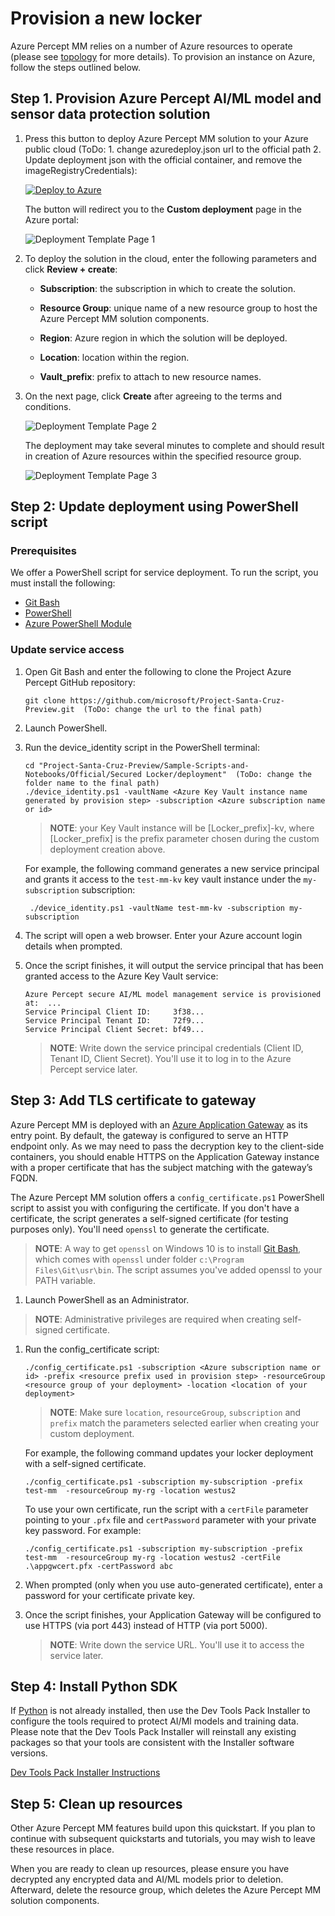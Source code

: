 # Provision a new locker

Azure Percept MM relies on a number of Azure resources to operate (please see [topology](server-topology.md) for more details). To provision an instance on Azure, follow the steps outlined below.  

## Step 1. Provision Azure Percept AI/ML model and sensor data protection solution

1. Press this button to deploy Azure Percept MM solution to your Azure public cloud (ToDo: 1. change azuredeploy.json url to the official path 2. Update deployment json with the official container, and remove the imageRegistryCredentials):

    [![Deploy to Azure](https://aka.ms/deploytoazurebutton)](https://portal.azure.com/#create/Microsoft.Template/uri/https%3A%2F%2Fraw.githubusercontent.com%2FJiaBaoxi%2FPublicShare%2Fmaster%2Fazuredeploy.json)

    The button will redirect you to the **Custom deployment** page in the Azure portal:

    ![Deployment Template Page 1](./imgs/locker-deploy-template1.png)

2. To deploy the solution in the cloud, enter the following parameters and click **Review + create**:

    - <strong>Subscription</strong>: the subscription in which to create the solution.

    - <strong>Resource Group</strong>: unique name of a new resource group to host the Azure Percept MM solution components.

    - <strong>Region</strong>: Azure region in which the solution will be deployed.

    - <strong>Location</strong>: location within the region.

    - <strong>Vault_prefix</strong>: prefix to attach to new resource names.

3. On the next page, click <strong>Create</strong> after agreeing to the terms and conditions.

    ![Deployment Template Page 2](./imgs/locker-deploy-template2.PNG)

    The deployment may take several minutes to complete and should result in creation of Azure resources within the specified resource group.

    ![Deployment Template Page 3](./imgs/locker-deploy-template3.png)

## Step 2: Update deployment using PowerShell script

### Prerequisites

We offer a PowerShell script for service deployment. To run the script, you must install the following:

- [Git Bash](https://git-scm.com/downloads)
- [PowerShell](https://docs.microsoft.com/en-us/powershell/scripting/install/installing-powershell?view=powershell-7)
- [Azure PowerShell Module](https://docs.microsoft.com/en-us/powershell/azure/install-az-ps?view=azps-4.6.1)

### Update service access

1. Open Git Bash and enter the following to clone the Project Azure Percept GitHub repository:

    ```
   git clone https://github.com/microsoft/Project-Santa-Cruz-Preview.git  (ToDo: change the url to the final path)
   ```

1. Launch PowerShell.

1. Run the device_identity script in the PowerShell terminal:

   ```
   cd "Project-Santa-Cruz-Preview/Sample-Scripts-and-Notebooks/Official/Secured Locker/deployment"  (ToDo: change the folder name to the final path)
   ./device_identity.ps1 -vaultName <Azure Key Vault instance name generated by provision step> -subscription <Azure subscription name or id>
   ```
    
    > **NOTE**: your Key Vault instance will be [Locker_prefix]-kv, where [Locker_prefix] is the prefix parameter chosen during the custom deployment creation above.

   For example, the following command generates a new service principal and grants it access to the ```test-mm-kv``` key vault instance under the ```my-subscription``` subscription:

   ```
    ./device_identity.ps1 -vaultName test-mm-kv -subscription my-subscription
    ```

1. The script will open a web browser. Enter your Azure account login details when prompted.

1. Once the script finishes, it will output the service principal that has been granted access to the Azure Key Vault service:

   ```
   Azure Percept secure AI/ML model management service is provisioned at:  ...
   Service Principal Client ID:     3f38...
   Service Principal Tenant ID:     72f9...
   Service Principal Client Secret: bf49...
   ```

    > **NOTE**: Write down the service principal credentials (Client ID, Tenant ID, Client Secret). You'll use it to log in to the Azure Percept service later.

## Step 3: Add TLS certificate to gateway

Azure Percept MM is deployed with an [Azure Application Gateway](https://docs.microsoft.com/en-us/azure/application-gateway/overview) as its entry point. By default, the gateway is configured to serve an HTTP endpoint only. As we may need to pass the decryption key to the client-side containers, you should enable HTTPS on the Application Gateway instance with a proper certificate that has the subject matching with the gateway’s FQDN.

The Azure Percept MM solution offers a ```config_certificate.ps1``` PowerShell script to assist you with configuring the certificate. If you don't have a certificate, the script generates a self-signed certificate (for testing purposes only). You'll need ```openssl``` to generate the certificate.

>**NOTE**: A way to get ```openssl``` on Windows 10 is to install [Git Bash](https://git-scm.com/downloads), which comes with ```openssl``` under folder ```c:\Program Files\Git\usr\bin```. The script assumes you've added openssl to your PATH variable.

1. Launch PowerShell as an Administrator.

> **NOTE**: Administrative privileges are required when creating self-signed certificate.

1. Run the config_certificate script:

   ```
   ./config_certificate.ps1 -subscription <Azure subscription name or id> -prefix <resource prefix used in provision step> -resourceGroup <resource group of your deployment> -location <location of your deployment>
   ```

   >**NOTE**: Make sure ```location```, ```resourceGroup```, ```subscription``` and ```prefix``` match the parameters selected earlier when creating your custom deployment.

   For example, the following command updates your locker deployment with a self-signed certificate.

   ```
   ./config_certificate.ps1 -subscription my-subscription -prefix test-mm  -resourceGroup my-rg -location westus2
   ```

   To use your own certificate, run the script with a ```certFile``` parameter pointing to your ```.pfx``` file and ```certPassword``` parameter with your private key password. For example:

   ```
   ./config_certificate.ps1 -subscription my-subscription -prefix test-mm  -resourceGroup my-rg -location westus2 -certFile .\appgwcert.pfx -certPassword abc
   ```

1. When prompted (only when you use auto-generated certificate), enter a password for your certificate private key.

1. Once the script finishes, your Application Gateway will be configured to use HTTPS (via port 443) instead of HTTP (via port 5000).

   > **NOTE**: Write down the service URL. You'll use it to access the service later.

## Step 4: Install Python SDK
If [Python](https://www.python.org/) is not already installed, then use the Dev Tools Pack Installer to configure the tools required to protect AI/Ml models and training data. Please note that the Dev Tools Pack Installer will reinstall any existing packages so that your tools are consistent with the Installer software versions.

[Dev Tools Pack Installer Instructions](https://go.microsoft.com/fwlink/?linkid=2156431)

## Step 5: Clean up resources

Other Azure Percept MM features build upon this quickstart. If you plan to continue with subsequent quickstarts and tutorials, you may wish to leave these resources in place.

When you are ready to clean up resources, please ensure you have decrypted any encrypted data and AI/ML models prior to deletion. Afterward, delete the resource group, which deletes the Azure Percept MM solution components.
